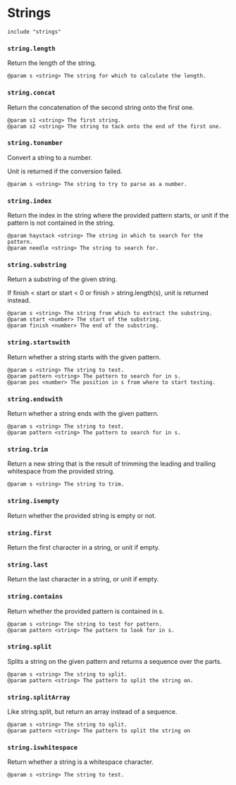 # Strings

```
include "strings"
```

### `string.length`

Return the length of the string.

```
@param s <string> The string for which to calculate the length.
```

### `string.concat`

Return the concatenation of the second string onto the first one.

```
@param s1 <string> The first string.
@param s2 <string> The string to tack onto the end of the first one.
```

### `string.tonumber`

Convert a string to a number.

Unit is returned if the conversion failed.

```
@param s <string> The string to try to parse as a number.
```

### `string.index`

Return the index in the string where the provided pattern starts, or unit if
the pattern is not contained in the string.

```
@param haystack <string> The string in which to search for the pattern.
@param needle <string> The string to search for.
```

### `string.substring`

Return a substring of the given string.

If finish < start or start < 0 or finish > string.length(s), unit
is returned instead.

```
@param s <string> The string from which to extract the substring.
@param start <number> The start of the substring.
@param finish <number> The end of the substring.
```

### `string.startswith`

Return whether a string starts with the given pattern.

```
@param s <string> The string to test.
@param pattern <string> The pattern to search for in s.
@param pos <number> The position in s from where to start testing.
```

### `string.endswith`

Return whether a string ends with the given pattern.

```
@param s <string> The string to test.
@param pattern <string> The pattern to search for in s.
```

### `string.trim`

Return a new string that is the result of trimming the leading and trailing
whitespace from the provided string.

```
@param s <string> The string to trim.
```

### `string.isempty`

Return whether the provided string is empty or not.

### `string.first`

Return the first character in a string, or unit if empty.

### `string.last`

Return the last character in a string, or unit if empty.

### `string.contains`

Return whether the provided pattern is contained in s.

```
@param s <string> The string to test for pattern.
@param pattern <string> The pattern to look for in s.
```

### `string.split`

Splits a string on the given pattern and returns a sequence over the parts.

```
@param s <string> The string to split.
@param pattern <string> The pattern to split the string on.
```

### `string.splitArray`

Like string.split, but return an array instead of a sequence.

```
@param s <string> The string to split.
@param pattern <string> The pattern to split the string on
```

### `string.iswhitespace`

Return whether a string is a whitespace character.

```
@param s <string> The string to test.
```
